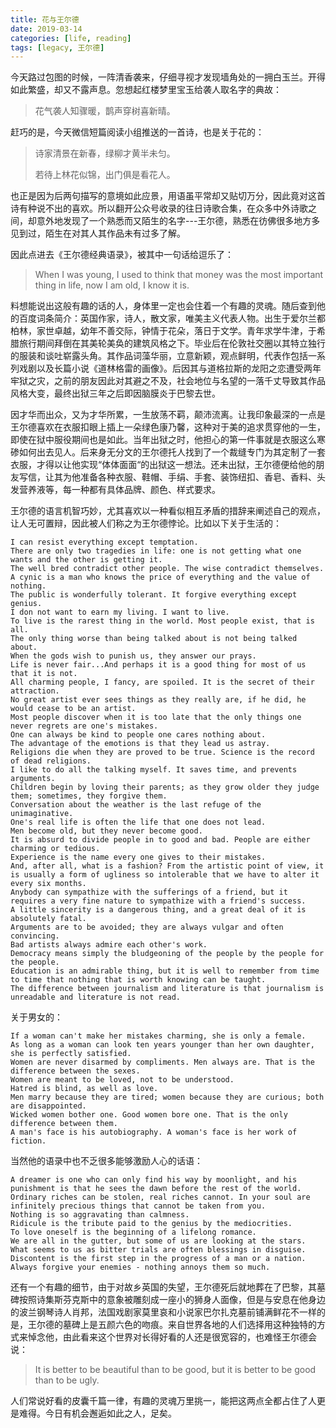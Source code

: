 ```yaml
---
title: 花与王尔德
date: 2019-03-14
categories: [life, reading]
tags: [legacy, 王尔德]
---
```


今天路过包图的时候，一阵清香袭来，仔细寻视才发现墙角处的一拥白玉兰。开得如此繁盛，却又不露声息。忽想起红楼梦里宝玉给袭人取名字的典故：

> 花气袭人知骤暖，鹊声穿树喜新晴。

赶巧的是，今天微信短篇阅读小组推送的一首诗，也是关于花的：

> 诗家清景在新春，绿柳才黄半未匀。
>
> 若待上林花似锦，出门俱是看花人。

也正是因为后两句描写的意境如此应景，用语虽平常却又贴切万分，因此竟对这首诗有种说不出的喜欢。所以翻开公众号收录的往日诗歌合集，在众多中外诗歌之间，却意外地发现了一个熟悉而又陌生的名字---王尔德，熟悉在彷佛很多地方多见到过，陌生在对其人其作品未有过多了解。

因此点进去《王尔德经典语录》，被其中一句话给逗乐了：

> When I was young, I used to think that money was the most important thing in life, now I am old, I know it is.

料想能说出这般有趣的话的人，身体里一定也会住着一个有趣的灵魂。随后查到他的百度词条简介：英国作家，诗人，散文家，唯美主义代表人物。出生于爱尔兰都柏林，家世卓越，幼年不善交际，钟情于花朵，落日于文学。青年求学牛津，于希腊旅行期间拜倒在其美轮美奂的建筑风格之下。毕业后在伦敦社交圈以其特立独行的服装和谈吐崭露头角。其作品词藻华丽，立意新颖，观点鲜明，代表作包括一系列戏剧以及长篇小说《道林格雷的画像》。后因其与道格拉斯的龙阳之恋遭受两年牢狱之灾，之前的朋友因此对其避之不及，社会地位与名望的一落千丈导致其作品风格大变，最终出狱三年之后即因脑膜炎于巴黎去世。

因才华而出众，又为才华所累，一生放荡不羁，颠沛流离。让我印象最深的一点是王尔德喜欢在衣服扣眼上插上一朵绿色康乃馨，这种对于美的追求贯穿他的一生，即使在狱中服役期间也是如此。当年出狱之时，他担心的第一件事就是衣服这么寒碜如何出去见人。后来身无分文的王尔德托人找到了一个裁缝专门为其定制了一套衣服，才得以让他实现“体体面面“的出狱这一想法。还未出狱，王尔德便给他的朋友写信，让其为他准备各种衣服、鞋帽、手绢、手套、装饰纽扣、香皂、香料、头发营养液等，每一种都有具体品牌、颜色、样式要求。

王尔德的语言机智巧妙，尤其喜欢以一种看似相互矛盾的措辞来阐述自己的观点，让人无可置辩，因此被人们称之为王尔德悖论。比如以下关于生活的：

```
I can resist everything except temptation.
There are only two tragedies in life: one is not getting what one wants and the other is getting it.
The well bred contradict other people. The wise contradict themselves.
A cynic is a man who knows the price of everything and the value of nothing.
The public is wonderfully tolerant. It forgive everything except genius.
I don not want to earn my living. I want to live.
To live is the rarest thing in the world. Most people exist, that is all.
The only thing worse than being talked about is not being talked about.
When the gods wish to punish us, they answer our prays.
Life is never fair...And perhaps it is a good thing for most of us that it is not.
All charming people, I fancy, are spoiled. It is the secret of their attraction.
No great artist ever sees things as they really are, if he did, he would cease to be an artist.
Most people discover when it is too late that the only things one never regrets are one's mistakes.
One can always be kind to people one cares nothing about.
The advantage of the emotions is that they lead us astray.
Religions die when they are proved to be true. Science is the record of dead religions.
I like to do all the talking myself. It saves time, and prevents arguments.
Children begin by loving their parents; as they grow older they judge them; sometimes, they forgive them.
Conversation about the weather is the last refuge of the unimaginative.
One's real life is often the life that one does not lead.
Men become old, but they never become good.
It is absurd to divide people in to good and bad. People are either charming or tedious.
Experience is the name every one gives to their mistakes.
And, after all, what is a fashion? From the artistic point of view, it is usually a form of ugliness so intolerable that we have to alter it every six months.
Anybody can sympathize with the sufferings of a friend, but it requires a very fine nature to sympathize with a friend's success.
A little sincerity is a dangerous thing, and a great deal of it is absolutely fatal.
Arguments are to be avoided; they are always vulgar and often convincing.
Bad artists always admire each other's work.
Democracy means simply the bludgeoning of the people by the people for the people.
Education is an admirable thing, but it is well to remember from time to time that nothing that is worth knowing can be taught.
The difference between journalism and literature is that journalism is unreadable and literature is not read.
```

关于男女的：

```
If a woman can't make her mistakes charming, she is only a female.
As long as a woman can look ten years younger than her own daughter, she is perfectly satisfied.
Women are never disarmed by compliments. Men always are. That is the difference between the sexes.
Women are meant to be loved, not to be understood.
Hatred is blind, as well as love.
Men marry because they are tired; women because they are curious; both are disappointed.
Wicked women bother one. Good women bore one. That is the only difference between them.
A man's face is his autobiography. A woman's face is her work of fiction.
```

当然他的语录中也不乏很多能够激励人心的话语：

```
A dreamer is one who can only find his way by moonlight, and his punishment is that he sees the dawn before the rest of the world.
Ordinary riches can be stolen, real riches cannot. In your soul are infinitely precious things that cannot be taken from you.
Nothing is so aggravating than calmness.
Ridicule is the tribute paid to the genius by the mediocrities.
To love oneself is the beginning of a lifelong romance.
We are all in the gutter, but some of us are looking at the stars.
What seems to us as bitter trials are often blessings in disguise.
Discontent is the first step in the progress of a man or a nation.
Always forgive your enemies - nothing annoys them so much.
```

还有一个有趣的细节，由于对故乡英国的失望，王尔德死后就地葬在了巴黎，其墓碑按照诗集斯芬克斯中的意象被雕刻成一座小的狮身人面像，但是与安息在他身边的波兰钢琴诗人肖邦，法国戏剧家莫里哀和小说家巴尔扎克墓前铺满鲜花不一样的是，王尔德的墓碑上是五颜六色的吻痕。来自世界各地的人们选择用这种独特的方式来悼念他，由此看来这个世界对长得好看的人还是很宽容的，也难怪王尔德会说：

> It is better to be beautiful than to be good, but it is better to be good than to be ugly.

人们常说好看的皮囊千篇一律，有趣的灵魂万里挑一，能把这两点全都占住了人更是难得。今日有机会邂逅如此之人，足矣。
